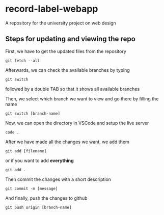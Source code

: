 # record-label-webapp
A repository for the university project on web design

Steps for updating and viewing the repo
---
First, we have to get the updated files from the repository

`git fetch --all`

Afterwards, we can check the available branches by typing

`git switch `

followed by a double TAB so that it shows all available branches

Then, we select which branch we want to view and go there by filling the name

`git switch [branch-name]`

Now, we can open the directory in VSCode and setup the live server

`code .`

After we have made all the changes we want, we add them

`git add [filename]`

or if you want to add **everything**

`git add . `

Then commit the changes with a short description

`git commit -m [message]`

And finally, push the changes to github

`git push origin [branch-name]`
